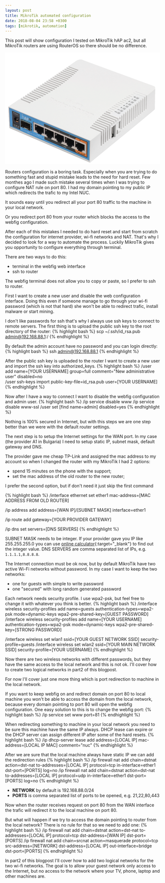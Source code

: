 ```yaml
---
layout: post
title: MikroTik automated configuration
date: 2018-08-04 23:58 +0300
tags: [mikrotik, automation]
---
```


This post will show configuration I tested on MikroTik hAP ac2, but all MikroTik routers are using RouterOS so there should be no difference.

![ScreenShot ](/assets/posts/img/hap-ac.png "MikroTik hAP ac 2")

Routers configuration is a boring task. Especially when you are trying to do something fast and stupid mistake leads to the need for hard reset.
Few monthes ago I made such mistake several times when I was trying to configure NAT rule on port 80. I had my domain pointing to my public IP which redirects the trafic to my Intel NUC.

It sounds easy until you redirect all your port 80 traffic to the machine in your local network.

Or you redirect port 80 from your router which blocks the access to the webfig configuration.

After each of this mistakes I needed to do hard reset and start from scratch the configuration for internet provider, wi-fi networks and NAT. That's why I decided to look for a way to automate the process. Luckily MikroTik gives you opportunity to configure everything through terminal.

There are two ways to do this:
* terminal in the webfig web interface
* ssh to router 

The webfig terminal does not allow you to copy or paste, so I prefer to ssh to router.

First I want to create a new user and disable the web configuration interface. Doing this even if someone manage to go through your wi-fi password (which is not that hard) she won't be able to redirect trafic, install malware or start mining.

I don't like passwords for ssh that's why I always use ssh keys to connect to remote servers. The first thing is to upload the public ssh key to the root directory of the router:
{% highlight bash %}
scp ~/.ssh/id_rsa.pub admin@192.168.88.1:/
{% endhighlight %}

By default the admin account have no password and you can login directly:
{% highlight bash %}
ssh admin@192.168.88.1
{% endhighlight %}

After the public ssh key is uploaded to the router I want to create a new user and import the ssh key into authorized_keys.
{% highlight bash %}
/user add name=[YOUR USERNAME] group=full comment="New administrative user" disabled=no  
/user ssh-keys import public-key-file=id_rsa.pub user=[YOUR USERNAME]
{% endhighlight %}

Now after I have a way to connect I want to disable the webfig configuration and admin user.
{% highlight bash %}
/ip service disable www
/ip service disable www-ssl
/user set [find name=admin] disabled=yes
{% endhighlight %}

Nothing is 100% secured in Internet, but with this steps we are one step better than we were with the default router settings.

The next step is to setup the Internet settings for the WAN port. In my case (the provider A1 in Bulgaria) I need to setup static IP, subnet mask, default gateway and DNS.

The provider gave me cheap TP-Link and assigned the mac address to my account so when I changed the router with my MikroTik I had 2 options:
* spend 15 minutes on the phone with the support;
* set the mac address of the old router to the new router;

I prefer the second option, but if don't need it just skip the first command

{% highlight bash %}
/interface ethernet set ether1 mac-address=[MAC ADDRESS FROM OLD ROUTER]

/ip address add address=[WAN IP]/[SUBNET MASK] interface=ether1

/ip route add gateway=[YOUR PROVIDER GATEWAY]

/ip dns set servers=[DNS SERVERS]
{% endhighlight %}

SUBNET MASK needs to be integer. If your provider gave you IP like 255.255.255.0 you can use [online calculator](http://www.subnet-calculator.com){:target="_blank"} to find out the integer value.
DNS SERVERS are comma separated list of IPs, e.g. `1.1.1.1,8.8.8.8`.

The Internet connection must be ok now, but by default MikroTik have two active Wi-Fi networks without password. In my case I want to keep the two networks:
* one for guests with simple to write password
* one "secured" with long random generated password

Each network needs security profile. I use wpa2-psk, but feel free to change it with whatever you think is better.
{% highlight bash %}
/interface wireless security-profiles add name=guests authentication-types=wpa2-psk mode=dynamic-keys wpa2-pre-shared-key=[GUEST PASSWORD]
/interface wireless security-profiles add name=[YOUR USERNAME] authentication-types=wpa2-psk mode=dynamic-keys wpa2-pre-shared-key=[STRONG PASSWORD]

/interface wireless set wlan1 ssid=[YOUR GUEST NETWORK SSID] security-profile=guests 
/interface wireless set wlan2 ssid=[YOUR MAIN NETWORK SSID] security-profile=[YOUR USERNAME] 
{% endhighlight %}

Now there are two wireless networks with different passwords, but they have the same access to the local network and this is not ok. I'll cover how to create two logical networks in part2 of this blogpost.

For now I'll cover just one more thing which is port redirection to machine in the local network.

If you want to keep webfig on and redirect domain on port 80 to local machine you won't be able to access the domain from the local network, because every domain pointing to port 80 will open the webfig configuration. One easy solution to this is to change the webfig port:
{% highlight bash %}
/ip service set www port=81
{% endhighlight %}

When redirecting something to machine in your local network you need to be sure this machine have the same IP always. DHCP lease can expire or the DHCP server can assign different IP after some of the hard resets.
{% highlight bash %}
/ip dhcp-server lease add address=[LOCAL IP] mac-address=[LOCAL IP MAC] comment="nuc"
{% endhighlight %}

After we are sure that the local machine always have static IP we can add the redirection rules
{% highlight bash %}
/ip firewall nat add chain=dstnat action=dst-nat to-addresses=[LOCAL IP] protocol=tcp in-interface=ether1 dst-port=[PORTS] log=no
/ip firewall nat add chain=dstnat action=dst-nat to-addresses=[LOCAL IP] protocol=udp in-interface=ether1 dst-port=[PORTS] log=no
{% endhighlight %}
* **NETWORK** by default is 192.168.88.0/24
* **PORTS** is comma separated list of ports to be opened, e.g. 21,22,80,443

Now when the router receives request on port 80 from the WAN interface the trafic will redirect it to the local machine on port 80.

But what will happen if we try to access the domain pointing to router from the local network? There is no rule for that so we need to add one:
{% highlight bash %}
/ip firewall nat add chain=dstnat action=dst-nat to-addresses=[LOCAL IP] protocol=tcp dst-address=[WAN IP] dst-port=[PORTS]
/ip firewall nat add chain=srcnat action=masquerade protocol=tcp src-address=[NETWORK] dst-address=[LOCAL IP] out-interface=bridge dst-port=[PORTS]
{% endhighlight %}

In part2 of this blogpost I'll cover how to add two logical networks for the two wi-fi networks. The goal is to allow your guest network only access to the Internet, but no access to the network where your TV, phone, laptop and other machines are.